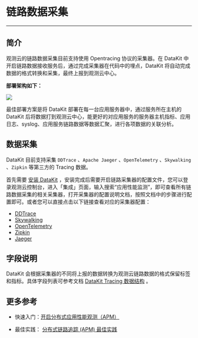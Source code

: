 # 链路数据采集
---

## 简介

观测云的链路数据采集目前支持使用  Opentracing 协议的采集器。在 DataKit 中开启链路数据接收服务后，通过完成采集器在代码中的埋点，DataKit 将自动完成数据的格式转换和采集，最终上报到观测云中心。

**部署架构如下：**

![](../img/1.apm-2.png)

最佳部署方案是将 DataKit 部署在每一台应用服务器中，通过服务所在主机的 DataKit 后将数据打到观测云中心，能更好的对应用服务的服务器主机指标、应用日志、syslog、应用服务链路数据等数据汇聚，进行各项数据的关联分析。
## 数据采集

DataKit 目前支持采集 `DDTrace` 、`Apache Jaeger` 、`OpenTelemetry` 、`Skywalking` 、`Zipkin` 等第三方的 Tracing 数据。

首先需要 [安装 DataKit](../../datakit/datakit-install.md) ，安装完成后需要开启链路采集器的配置文件，您可以登录观测云控制台，进入「集成」页面，输入搜索“应用性能监测”，即可查看所有链路数据采集的相关采集器，打开采集器的配置说明文档，按照文档中的步骤进行配置即可。或者您可以直接点击以下链接查看对应的采集器配置：

- [DDTrace](../../datakit/ddtrace.md)
- [Skywalking](../../datakit/skywalking.md)
- [OpenTelemetry](../../datakit/opentelemetry.md)
- [Zipkin](../../datakit/zipkin.md)
- [Jaeger](../../datakit/jaeger.md)



## 字段说明

DataKit 会根据采集器的不同将上报的数据转换为观测云链路数据的格式保留标签和指标。具体字段列表可参考文档 [DataKit Tracing 数据结构](../../datakit/datakit-tracing-struct.md#point-proto) 。



## 更多参考

- 快速入门：[开启分布式应用性能观测（APM）](../../getting-started/basic-introduction/apm-observable/)

- 最佳实践： [分布式链路追踪 (APM) 最佳实践](../../best-practices/monitoring/apm/)



<!-- 

| 字段名 | 说明 |
| --- | --- |
| host | 主机名 |
| source | 链路的来源，如果是通过 Zipkin 采集的则该值为 `zipkin`，如果是 Jaeger 采集的该值为 `jaeger`，依次类推 |
| service | 服务的名称，建议用户通过该标签指定产生该链路数据的业务系统的名称 |
| parent_id | 当前 `span` 的上一个 `span`的 ID |
| operation | 当前 `span` 操作名，也可理解为 span 名称 |
| span_id | 当前 `span` 的唯一 ID |
| trace_id | 表示当前链路的唯一 ID |
| span_type | span 的类型，目前支持 2 个值：`entry` 和 `local`，`entry` span 表示该 span 的调用的是服务的入口，即该服务的对其他服务提供调用请求的端点，大部分 span 应该都是 entry span。只有 span 是 `entry` 类型的调用才是一个独立的请求。 `local` span 表示该 span 和远程调用没有任何关系，只是程序内部的函数调用，例如一个普通的 Java 方法，默认值 `entry` |
| endpoint | 请求的目标地址，客户端用于访问目标服务的网络地址(但不一定是 IP + 端口)，例如 `127.0.0.1:8080` ,默认：`null` |
| message | JSONString，链路转换之前的采集的原始数据 |
| duration | int，当前链路 span的持续时间，**微秒为单位** |
| status | 链路状态，info：提示，warning：警告，error：错误，critical：严重，ok：成功 |
| env | 链路的所属环境，比如可用dev表示开发环境，prod表示生产环境，用户可自定义 |

-->
